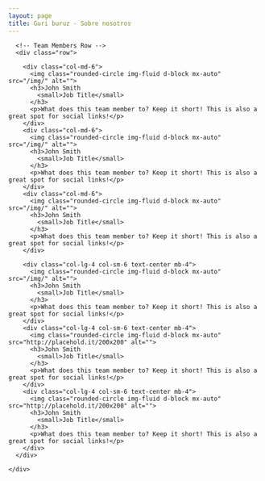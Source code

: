 ```yaml
---
layout: page
title: Guri buruz - Sobre nosotros
---
```


<div class="container">


      <!-- Team Members Row -->
      <div class="row">

        <div class="col-md-6">
          <img class="rounded-circle img-fluid d-block mx-auto" src="/img/" alt="">
          <h3>John Smith
            <small>Job Title</small>
          </h3>
          <p>What does this team member to? Keep it short! This is also a great spot for social links!</p>
        </div>
        <div class="col-md-6">
          <img class="rounded-circle img-fluid d-block mx-auto" src="/img/" alt="">
          <h3>John Smith
            <small>Job Title</small>
          </h3>
          <p>What does this team member to? Keep it short! This is also a great spot for social links!</p>
        </div>
        <div class="col-md-6">
          <img class="rounded-circle img-fluid d-block mx-auto" src="/img/" alt="">
          <h3>John Smith
            <small>Job Title</small>
          </h3>
          <p>What does this team member to? Keep it short! This is also a great spot for social links!</p>
        </div>

        <div class="col-lg-4 col-sm-6 text-center mb-4">
          <img class="rounded-circle img-fluid d-block mx-auto" src="/img/" alt="">
          <h3>John Smith
            <small>Job Title</small>
          </h3>
          <p>What does this team member to? Keep it short! This is also a great spot for social links!</p>
        </div>
        <div class="col-lg-4 col-sm-6 text-center mb-4">
          <img class="rounded-circle img-fluid d-block mx-auto" src="http://placehold.it/200x200" alt="">
          <h3>John Smith
            <small>Job Title</small>
          </h3>
          <p>What does this team member to? Keep it short! This is also a great spot for social links!</p>
        </div>
        <div class="col-lg-4 col-sm-6 text-center mb-4">
          <img class="rounded-circle img-fluid d-block mx-auto" src="http://placehold.it/200x200" alt="">
          <h3>John Smith
            <small>Job Title</small>
          </h3>
          <p>What does this team member to? Keep it short! This is also a great spot for social links!</p>
        </div>
      </div>

    </div>
